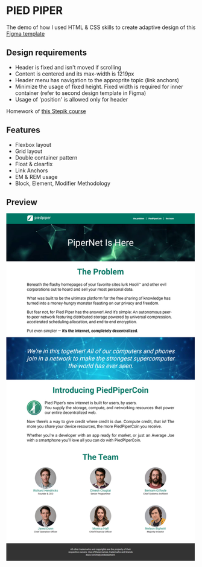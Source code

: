 # PIED PIPER

The demo of how I used HTML & CSS skills to create adaptive design of this [Figma template](https://www.figma.com/file/BL7wdCOSIxYFu1uxctuVzg/%D0%94%D0%BE%D0%BC%D0%B0%D1%88%D0%BD%D0%B5%D0%B5-%D0%B7%D0%B0%D0%B4%D0%B0%D0%BD%D0%B8%D0%B5-Pied-Piper?node-id=0%3A1)

## Design requirements

- Header is fixed and isn't moved if scrolling
- Content is centered and its max-width is 1219px
- Header menu has navigation to the approprite topic (link anchors)
- Minimize the usage of fixed height. Fixed width is required for inner container (refer to second design template in Figma)
- Usage of 'position' is allowed only for header

Homework of [this Stepik course](https://stepik.org/course/38218/syllabus)

## Features

- Flexbox layout
- Grid layout
- Double container pattern
- Float & clearfix
- Link Anchors
- EM & REM usage
- Block, Element, Modifier Methodology

## Preview

<img src="img/demo.png" alt="demo" width="500px">
